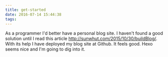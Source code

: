 ```yaml
---
title: get-started
date: 2016-07-14 15:44:38
tags:
---
```

As a programmer I'd better have a personal blog site. I haven't found a good solution until I read this article http://sunwhut.com/2015/10/30/buildBlog/. With its help I have deployed my blog site at Github. It feels good. Hexo seems nice and I'm going to dig into it.